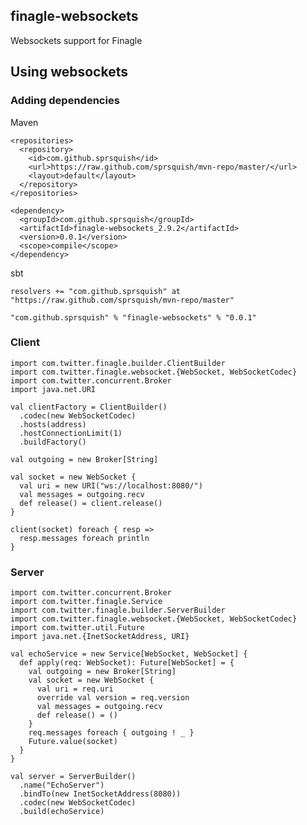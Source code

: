 ## finagle-websockets

Websockets support for Finagle

## Using websockets

### Adding dependencies

Maven

    <repositories>
      <repository>
        <id>com.github.sprsquish</id>
        <url>https://raw.github.com/sprsquish/mvn-repo/master/</url>
        <layout>default</layout>
      </repository>
    </repositories>

    <dependency>
      <groupId>com.github.sprsquish</groupId>
      <artifactId>finagle-websockets_2.9.2</artifactId>
      <version>0.0.1</version>
      <scope>compile</scope>
    </dependency>

sbt

    resolvers += "com.github.sprsquish" at "https://raw.github.com/sprsquish/mvn-repo/master"

    "com.github.sprsquish" % "finagle-websockets" % "0.0.1"

### Client

    import com.twitter.finagle.builder.ClientBuilder
    import com.twitter.finagle.websocket.{WebSocket, WebSocketCodec}
    import com.twitter.concurrent.Broker
    import java.net.URI

    val clientFactory = ClientBuilder()
      .codec(new WebSocketCodec)
      .hosts(address)
      .hostConnectionLimit(1)
      .buildFactory()

    val outgoing = new Broker[String]

    val socket = new WebSocket {
      val uri = new URI("ws://localhost:8080/")
      val messages = outgoing.recv
      def release() = client.release()
    }

    client(socket) foreach { resp =>
      resp.messages foreach println
    }

### Server

    import com.twitter.concurrent.Broker
    import com.twitter.finagle.Service
    import com.twitter.finagle.builder.ServerBuilder
    import com.twitter.finagle.websocket.{WebSocket, WebSocketCodec}
    import com.twitter.util.Future
    import java.net.{InetSocketAddress, URI}

    val echoService = new Service[WebSocket, WebSocket] {
      def apply(req: WebSocket): Future[WebSocket] = {
        val outgoing = new Broker[String]
        val socket = new WebSocket {
          val uri = req.uri
          override val version = req.version
          val messages = outgoing.recv
          def release() = ()
        }
        req.messages foreach { outgoing ! _ }
        Future.value(socket)
      }
    }

    val server = ServerBuilder()
      .name("EchoServer")
      .bindTo(new InetSocketAddress(8080))
      .codec(new WebSocketCodec)
      .build(echoService)
